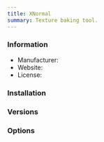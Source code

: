 ```yaml
---
title: XNormal
summary: Texture baking tool.
---
```


### Information

- Manufacturer:
- Website:
- License:

### Installation

### Versions

### Options